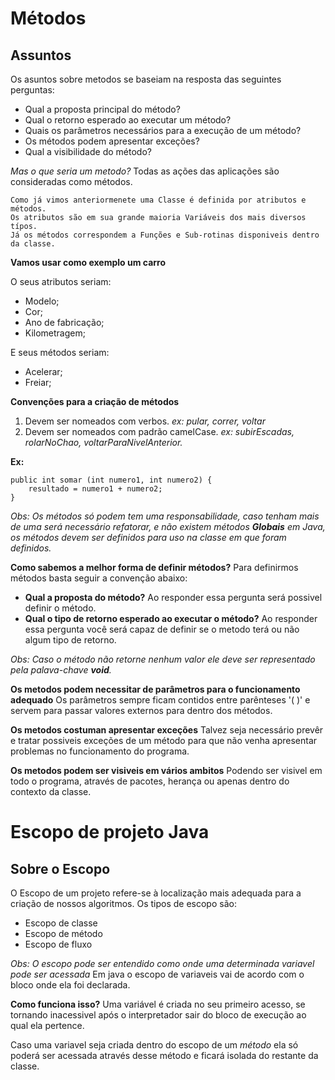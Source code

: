 # Métodos

## Assuntos

Os asuntos sobre metodos se baseiam na resposta das seguintes perguntas:

* Qual a proposta principal do método?
* Qual o retorno esperado ao executar um método?
* Quais os parâmetros necessários para a execução de um método?
* Os métodos podem apresentar exceções?
* Qual a visibilidade do método?

_Mas o que seria um metodo?_
Todas as ações das aplicações são consideradas como métodos.

    Como já vimos anteriormenete uma Classe é definida por atributos e métodos.
    Os atributos são em sua grande maioria Variáveis dos mais diversos típos.
    Já os métodos correspondem a Funções e Sub-rotinas disponiveis dentro da classe.

__Vamos usar como exemplo um carro__

O seus atributos seriam:

* Modelo;
* Cor;
* Ano de fabricação;
* Kilometragem;

E seus métodos seriam:

* Acelerar;
* Freiar;

__Convenções para a criação de métodos__

1. Devem ser nomeados com verbos.
_ex: pular, correr, voltar_
2. Devem ser nomeados com padrão camelCase.
_ex: subirEscadas, rolarNoChao, voltarParaNivelAnterior._

__Ex:__

    public int somar (int numero1, int numero2) {
        resultado = numero1 + numero2;
    }

_Obs: Os métodos só podem tem uma responsabilidade, caso tenham mais de uma será necessário refatorar, e não existem métodos __Globais__ em Java, os métodos devem ser definidos para uso na classe em que foram definidos._

__Como sabemos a melhor forma de definir métodos?__
Para definirmos métodos basta seguir a convenção abaixo:

* __Qual a proposta do método?__ Ao responder essa pergunta será possivel definir o método.
* __Qual o tipo de retorno esperado ao executar o método?__ Ao responder essa pergunta você será capaz de definir se o metodo terá ou não algum tipo de retorno.

_Obs: Caso o método não retorne nenhum valor ele deve ser representado pela palava-chave __void__._

__Os metodos podem necessitar de parâmetros para o funcionamento adequado__
Os parâmetros sempre ficam contidos entre parênteses '( )' e servem para passar valores externos para dentro dos métodos.

__Os metodos costuman apresentar exceções__
Talvez seja necessário prevêr e tratar possiveis exceções de um método para que não venha apresentar problemas no funcionamento do programa.

__Os metodos podem ser visiveis em vários ambitos__
Podendo ser visivel em todo o programa, através de pacotes, herança ou apenas dentro do contexto da classe.

# Escopo de projeto Java

## Sobre o Escopo

O Escopo de um projeto refere-se à localização mais adequada para a criação de nossos algoritmos.
Os tipos de escopo são:

* Escopo de classe
* Escopo de método
* Escopo de fluxo

_Obs: O escopo pode ser entendido como onde uma determinada variavel pode ser acessada_
Em java o escopo de variaveis vai de acordo com o bloco onde ela foi declarada.

__Como funciona isso?__
Uma variável é criada no seu primeiro acesso, se tornando inacessivel após o interpretador sair do bloco de execução ao qual ela pertence.

Caso uma variavel seja criada dentro do escopo de um _método_ ela só poderá ser acessada através desse método e ficará isolada do restante da classe.
